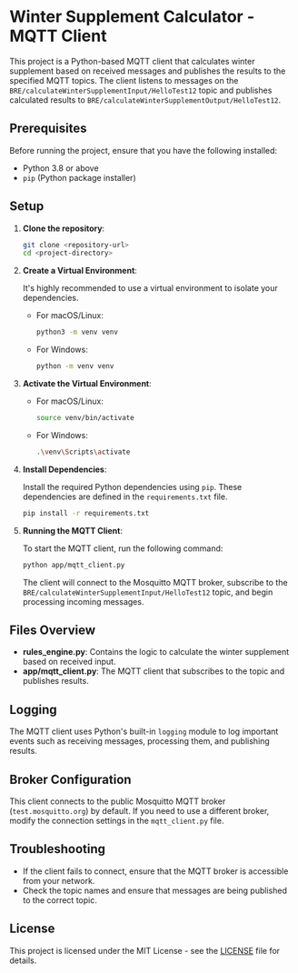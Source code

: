 # Winter Supplement Calculator - MQTT Client

This project is a Python-based MQTT client that calculates winter supplement based on received messages and publishes the results to the specified MQTT topics. The client listens to messages on the `BRE/calculateWinterSupplementInput/HelloTest12` topic and publishes calculated results to `BRE/calculateWinterSupplementOutput/HelloTest12`.

## Prerequisites

Before running the project, ensure that you have the following installed:

- Python 3.8 or above
- `pip` (Python package installer)

## Setup

1. **Clone the repository**:

    ```bash
    git clone <repository-url>
    cd <project-directory>
    ```

2. **Create a Virtual Environment**:

    It's highly recommended to use a virtual environment to isolate your dependencies.

    - For macOS/Linux:

      ```bash
      python3 -m venv venv
      ```

    - For Windows:

      ```bash
      python -m venv venv
      ```

3. **Activate the Virtual Environment**:

    - For macOS/Linux:

      ```bash
      source venv/bin/activate
      ```

    - For Windows:

      ```bash
      .\venv\Scripts\activate
      ```

4. **Install Dependencies**:

    Install the required Python dependencies using `pip`. These dependencies are defined in the `requirements.txt` file.

    ```bash
    pip install -r requirements.txt
    ```

5. **Running the MQTT Client**:

    To start the MQTT client, run the following command:

    ```bash
    python app/mqtt_client.py
    ```

    The client will connect to the Mosquitto MQTT broker, subscribe to the `BRE/calculateWinterSupplementInput/HelloTest12` topic, and begin processing incoming messages.

## Files Overview

- **rules_engine.py**: Contains the logic to calculate the winter supplement based on received input.
- **app/mqtt_client.py**: The MQTT client that subscribes to the topic and publishes results.

## Logging

The MQTT client uses Python's built-in `logging` module to log important events such as receiving messages, processing them, and publishing results.

## Broker Configuration

This client connects to the public Mosquitto MQTT broker (`test.mosquitto.org`) by default. If you need to use a different broker, modify the connection settings in the `mqtt_client.py` file.

## Troubleshooting

- If the client fails to connect, ensure that the MQTT broker is accessible from your network.
- Check the topic names and ensure that messages are being published to the correct topic.

## License

This project is licensed under the MIT License - see the [LICENSE](LICENSE) file for details.
